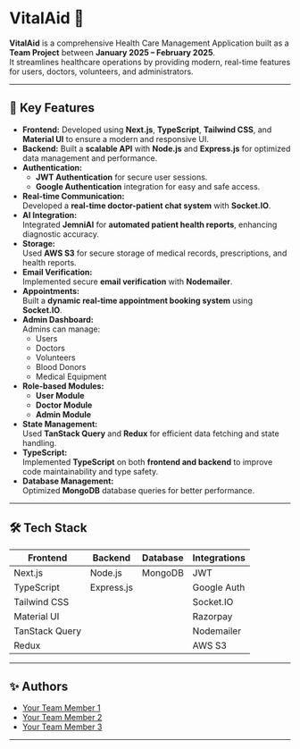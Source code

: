 # VitalAid 🏥

**VitalAid** is a comprehensive Health Care Management Application built as a **Team Project** between **January 2025 – February 2025**.  
It streamlines healthcare operations by providing modern, real-time features for users, doctors, volunteers, and administrators.

---

## 🚀 Key Features

- **Frontend:** Developed using **Next.js**, **TypeScript**, **Tailwind CSS**, and **Material UI** to ensure a modern and responsive UI.
- **Backend:** Built a **scalable API** with **Node.js** and **Express.js** for optimized data management and performance.
- **Authentication:**
  - **JWT Authentication** for secure user sessions.
  - **Google Authentication** integration for easy and safe access.
- **Real-time Communication:**  
  Developed a **real-time doctor-patient chat system** with **Socket.IO**.
- **AI Integration:**  
  Integrated **JemniAI** for **automated patient health reports**, enhancing diagnostic accuracy.
- **Storage:**  
  Used **AWS S3** for secure storage of medical records, prescriptions, and health reports.
- **Email Verification:**  
  Implemented secure **email verification** with **Nodemailer**.
- **Appointments:**  
  Built a **dynamic real-time appointment booking system** using **Socket.IO**.
- **Admin Dashboard:**  
  Admins can manage:
  - Users
  - Doctors
  - Volunteers
  - Blood Donors
  - Medical Equipment
- **Role-based Modules:**
  - **User Module**
  - **Doctor Module**
  - **Admin Module**
- **State Management:**  
  Used **TanStack Query** and **Redux** for efficient data fetching and state handling.
- **TypeScript:**  
  Implemented **TypeScript** on both **frontend and backend** to improve code maintainability and type safety.
- **Database Management:**  
  Optimized **MongoDB** database queries for better performance.

---

## 🛠️ Tech Stack

| Frontend            | Backend             | Database  | Integrations |
|---------------------|---------------------|-----------|--------------|
| Next.js             | Node.js              | MongoDB   | JWT          |
| TypeScript          | Express.js           |           | Google Auth  |
| Tailwind CSS        |                      |           | Socket.IO    |
| Material UI         |                      |           | Razorpay     |
| TanStack Query      |                      |           | Nodemailer   |
| Redux               |                      |           | AWS S3       |

---

## ✨ Authors

- [Your Team Member 1](https://github.com/yourprofile)
- [Your Team Member 2](https://github.com/yourprofile)
- [Your Team Member 3](https://github.com/yourprofile)

---
